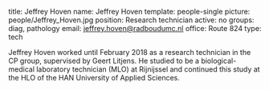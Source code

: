 title: Jeffrey Hoven
name: Jeffrey Hoven
template: people-single
picture: people/Jeffrey_Hoven.jpg
position: Research technician
active: no
groups: diag, pathology
email: jeffrey.hoven@radboudumc.nl
office: Route 824
type: tech



Jeffrey Hoven worked until February 2018 as a research technician in the CP group, supervised by Geert Litjens. He studied to be a biological-medical laboratory technician (MLO) at Rijnijssel and continued this study at the HLO of the HAN University of Applied Sciences. 







